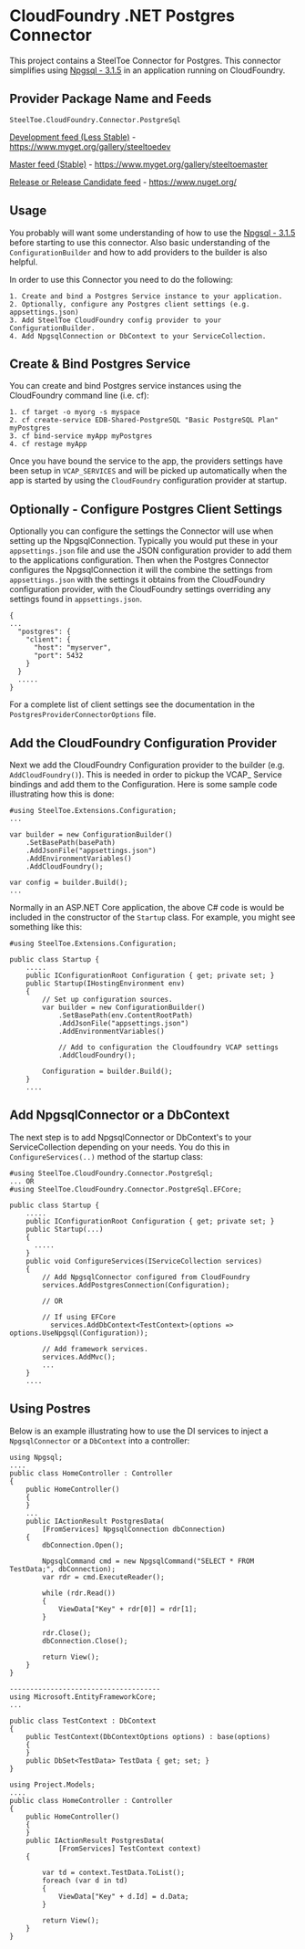 ﻿# CloudFoundry .NET Postgres Connector

This project contains a SteelToe Connector for Postgres.  This connector simplifies using [Npgsql - 3.1.5](http://www.npgsql.org/) in an application running on CloudFoundry.

## Provider Package Name and Feeds

`SteelToe.CloudFoundry.Connector.PostgreSql`

[Development feed (Less Stable)](https://www.myget.org/gallery/steeltoedev) - https://www.myget.org/gallery/steeltoedev

[Master feed (Stable)](https://www.myget.org/gallery/steeltoemaster) - https://www.myget.org/gallery/steeltoemaster

[Release or Release Candidate feed](https://www.nuget.org/) - https://www.nuget.org/

## Usage
You probably will want some understanding of how to use the [Npgsql - 3.1.5](http://www.npgsql.org/) before starting to use this connector. Also basic understanding of the `ConfigurationBuilder` and how to add providers to the builder is also helpful.

In order to use this Connector you need to do the following:
```
1. Create and bind a Postgres Service instance to your application.
2. Optionally, configure any Postgres client settings (e.g. appsettings.json)
3. Add SteelToe CloudFoundry config provider to your ConfigurationBuilder.
4. Add NpgsqlConnection or DbContext to your ServiceCollection.
```
## Create & Bind Postgres Service
You can create and bind Postgres service instances using the CloudFoundry command line (i.e. cf):
```
1. cf target -o myorg -s myspace
2. cf create-service EDB-Shared-PostgreSQL "Basic PostgreSQL Plan" myPostgres
3. cf bind-service myApp myPostgres
4. cf restage myApp
```
Once you have bound the service to the app, the providers settings have been setup in `VCAP_SERVICES` and will be picked up automatically when the app is started by using the `CloudFoundry` configuration provider at startup.

## Optionally - Configure Postgres Client Settings
Optionally you can configure the settings the Connector will use when setting up the NpgsqlConnection. Typically you would put these in your `appsettings.json` file and use the JSON configuration provider to add them to the applications configuration. Then when the Postgres Connector configures the NpgsqlConnection it will the combine the settings from `appsettings.json` with the settings it obtains from the CloudFoundry configuration provider, with the CloudFoundry settings overriding any settings found in `appsettings.json`.

```
{
...
  "postgres": {
    "client": {
      "host": "myserver",
      "port": 5432
    }
  }
  .....
}
```

 
For a complete list of client settings see the documentation in the `PostgresProviderConnectorOptions` file.

## Add the CloudFoundry Configuration Provider
Next we add the CloudFoundry Configuration provider to the builder (e.g. `AddCloudFoundry()`). This is needed in order to pickup the VCAP_ Service bindings and add them to the Configuration. Here is some sample code illustrating how this is done:
```
#using SteelToe.Extensions.Configuration;
...

var builder = new ConfigurationBuilder()
    .SetBasePath(basePath)
    .AddJsonFile("appsettings.json")
    .AddEnvironmentVariables()                   
    .AddCloudFoundry();
          
var config = builder.Build();
...

```
Normally in an ASP.NET Core application, the above C# code is would be included in the constructor of the `Startup` class. For example, you might see something like this:
```
#using SteelToe.Extensions.Configuration;

public class Startup {
    .....
    public IConfigurationRoot Configuration { get; private set; }
    public Startup(IHostingEnvironment env)
    {
        // Set up configuration sources.
        var builder = new ConfigurationBuilder()
            .SetBasePath(env.ContentRootPath)
            .AddJsonFile("appsettings.json")
            .AddEnvironmentVariables()

            // Add to configuration the Cloudfoundry VCAP settings
            .AddCloudFoundry();

        Configuration = builder.Build();
    }
    ....
```

## Add NpgsqlConnector or a DbContext
The next step is to add NpgsqlConnector or DbContext's to your ServiceCollection depending on your needs.  You do this in `ConfigureServices(..)` method of the startup class:
```
#using SteelToe.CloudFoundry.Connector.PostgreSql;
... OR
#using SteelToe.CloudFoundry.Connector.PostgreSql.EFCore;

public class Startup {
    .....
    public IConfigurationRoot Configuration { get; private set; }
    public Startup(...)
    {
      .....
    }
    public void ConfigureServices(IServiceCollection services)
    {
        // Add NpgsqlConnector configured from CloudFoundry
        services.AddPostgresConnection(Configuration);

        // OR 

        // If using EFCore
          services.AddDbContext<TestContext>(options => options.UseNpgsql(Configuration));

        // Add framework services.
        services.AddMvc();
        ...
    }
    ....
```
## Using Postres
Below is an example illustrating how to use the DI services to inject a `NpgsqlConnector` or a `DbContext` into a controller:


```
using Npgsql;
....
public class HomeController : Controller
{
    public HomeController()
    {
    }
    ...
    public IActionResult PostgresData(
        [FromServices] NpgsqlConnection dbConnection)
    {
        dbConnection.Open();

        NpgsqlCommand cmd = new NpgsqlCommand("SELECT * FROM TestData;", dbConnection);
        var rdr = cmd.ExecuteReader();

        while (rdr.Read())
        {
            ViewData["Key" + rdr[0]] = rdr[1];
        }

        rdr.Close();
        dbConnection.Close();

        return View();
    }
}

-------------------------------------
using Microsoft.EntityFrameworkCore;
...

public class TestContext : DbContext
{
    public TestContext(DbContextOptions options) : base(options)
    {
    }
    public DbSet<TestData> TestData { get; set; }
}

using Project.Models;
....
public class HomeController : Controller
{
    public HomeController()
    {
    }
    public IActionResult PostgresData(
            [FromServices] TestContext context)
    {

        var td = context.TestData.ToList();
        foreach (var d in td)
        {
            ViewData["Key" + d.Id] = d.Data;
        }

        return View();
    }
}
``` 
